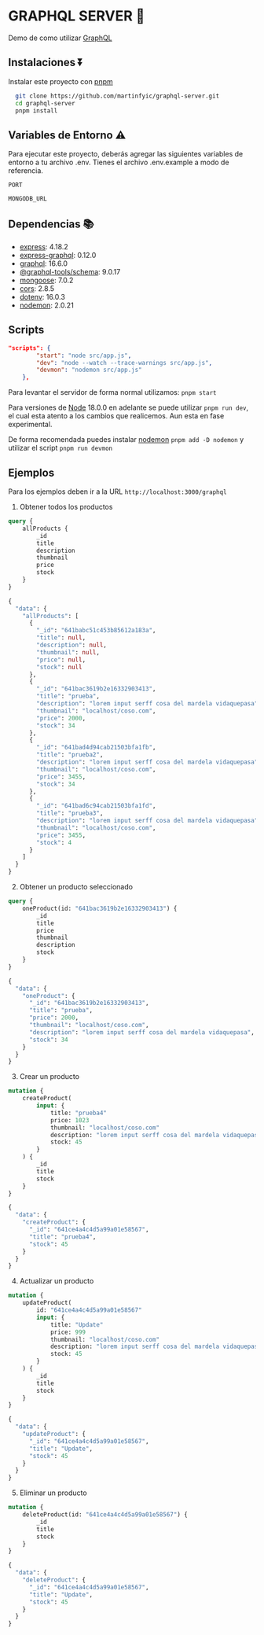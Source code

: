 # GRAPHQL SERVER 🚀

Demo de como utilizar [GraphQL](https://graphql.org/)

## Instalaciones ⏬

Instalar este proyecto con [pnpm](https://pnpm.io/es/)

```bash
  git clone https://github.com/martinfyic/graphql-server.git
  cd graphql-server
  pnpm install
```

## Variables de Entorno ⚠️

Para ejecutar este proyecto, deberás agregar las siguientes variables de entorno a tu archivo .env. Tienes el archivo .env.example a modo de referencia.

`PORT`

`MONGODB_URL`

## Dependencias 📚

- [express](https://expressjs.com/): 4.18.2
- [express-graphql](https://graphql.org/graphql-js/express-graphql/): 0.12.0
- [graphql](https://graphql.org/): 16.6.0
- [@graphql-tools/schema](https://the-guild.dev/graphql/tools): 9.0.17
- [mongoose](https://mongoosejs.com/): 7.0.2
- [cors](https://github.com/expressjs/cors): 2.8.5
- [dotenv](https://github.com/motdotla/dotenv): 16.0.3
- [nodemon](https://github.com/remy/nodemon): 2.0.21

## Scripts

```json
"scripts": {
		"start": "node src/app.js",
		"dev": "node --watch --trace-warnings src/app.js",
		"devmon": "nodemon src/app.js"
	},
```

Para levantar el servidor de forma normal utilizamos:
`pnpm start`

Para versiones de [Node](https://nodejs.org/en) 18.0.0 en adelante se puede utilizar `pnpm run dev`, el cual esta atento a los cambios que realicemos. Aun esta en fase experimental.

De forma recomendada puedes instalar [nodemon](https://github.com/remy/nodemon) `pnpm add -D nodemon` y utilizar el script `pnpm run devmon`

## Ejemplos

Para los ejemplos deben ir a la URL `http://localhost:3000/graphql`

1. Obtener todos los productos

```graphql
query {
	allProducts {
		_id
		title
		description
		thumbnail
		price
		stock
	}
}
```

```graphql
{
  "data": {
    "allProducts": [
      {
        "_id": "641babc51c453b85612a183a",
        "title": null,
        "description": null,
        "thumbnail": null,
        "price": null,
        "stock": null
      },
      {
        "_id": "641bac3619b2e16332903413",
        "title": "prueba",
        "description": "lorem input serff cosa del mardela vidaquepasa",
        "thumbnail": "localhost/coso.com",
        "price": 2000,
        "stock": 34
      },
      {
        "_id": "641bad4d94cab21503bfa1fb",
        "title": "prueba2",
        "description": "lorem input serff cosa del mardela vidaquepasa",
        "thumbnail": "localhost/coso.com",
        "price": 3455,
        "stock": 34
      },
      {
        "_id": "641bad6c94cab21503bfa1fd",
        "title": "prueba3",
        "description": "lorem input serff cosa del mardela vidaquepasa",
        "thumbnail": "localhost/coso.com",
        "price": 3455,
        "stock": 4
      }
    ]
  }
}
```

2. Obtener un producto seleccionado

```graphql
query {
	oneProduct(id: "641bac3619b2e16332903413") {
		_id
		title
		price
		thumbnail
		description
		stock
	}
}
```

```graphql
{
  "data": {
    "oneProduct": {
      "_id": "641bac3619b2e16332903413",
      "title": "prueba",
      "price": 2000,
      "thumbnail": "localhost/coso.com",
      "description": "lorem input serff cosa del mardela vidaquepasa",
      "stock": 34
    }
  }
}
```

3. Crear un producto

```graphql
mutation {
	createProduct(
		input: {
			title: "prueba4"
			price: 1023
			thumbnail: "localhost/coso.com"
			description: "lorem input serff cosa del mardela vidaquepasa"
			stock: 45
		}
	) {
		_id
		title
		stock
	}
}
```

```graphql
{
  "data": {
    "createProduct": {
      "_id": "641ce4a4c4d5a99a01e58567",
      "title": "prueba4",
      "stock": 45
    }
  }
}
```

4. Actualizar un producto

```graphql
mutation {
	updateProduct(
		id: "641ce4a4c4d5a99a01e58567"
		input: {
			title: "Update"
			price: 999
			thumbnail: "localhost/coso.com"
			description: "lorem input serff cosa del mardela vidaquepasa"
			stock: 45
		}
	) {
		_id
		title
		stock
	}
}
```

```graphql
{
  "data": {
    "updateProduct": {
      "_id": "641ce4a4c4d5a99a01e58567",
      "title": "Update",
      "stock": 45
    }
  }
}
```

5. Eliminar un producto

```graphql
mutation {
	deleteProduct(id: "641ce4a4c4d5a99a01e58567") {
		_id
		title
		stock
	}
}
```

```graphql
{
  "data": {
    "deleteProduct": {
      "_id": "641ce4a4c4d5a99a01e58567",
      "title": "Update",
      "stock": 45
    }
  }
}
```
